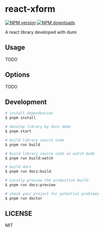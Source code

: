 # react-xform

[![NPM version](https://img.shields.io/npm/v/react-xform.svg?style=flat)](https://npmjs.org/package/react-xform)
[![NPM downloads](http://img.shields.io/npm/dm/react-xform.svg?style=flat)](https://npmjs.org/package/react-xform)

A react library developed with dumi

## Usage

TODO

## Options

TODO

## Development

```bash
# install dependencies
$ pnpm install

# develop library by docs demo
$ pnpm start

# build library source code
$ pnpm run build

# build library source code in watch mode
$ pnpm run build:watch

# build docs
$ pnpm run docs:build

# Locally preview the production build.
$ pnpm run docs:preview

# check your project for potential problems
$ pnpm run doctor
```

## LICENSE

MIT
